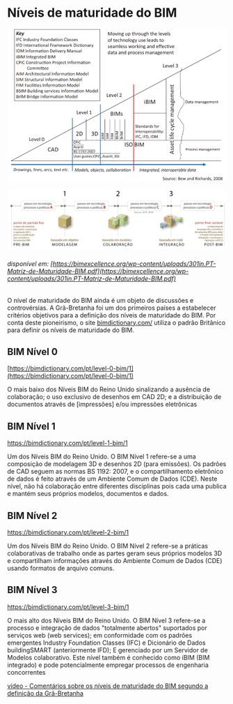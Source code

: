 # Níveis de maturidade do BIM

![Bew_Richards](./BIM_levels_of_maturity.png)

<!-- Succar, Bilal & Kassem, Mohamad. (2015). Macro-BIM adoption: Conceptual structures. Automation in Construction. 57. 64-79. 10.1016/j.autcon.2015.04.018.  -->

![maturidade](maturity.png)
###### disponível em: [https://bimexcellence.org/wp-content/uploads/301in.PT-Matriz-de-Maturidade-BIM.pdf](https://bimexcellence.org/wp-content/uploads/301in.PT-Matriz-de-Maturidade-BIM.pdf)

O nível de maturidade do BIM ainda é um objeto de discussões e controvérsias. A Grã-Bretanha foi um dos primeiros países a estabelecer critérios objetivos para a definição dos níveis de maturidade do BIM. Por conta deste pioneirismo, o site [bimdictionary.com/](https://bimdictionary.com/) utiliza o padrão Britânico para definir os níveis de maturidade do BIM.

## BIM Nível 0
[https://bimdictionary.com/pt/level-0-bim/1](https://bimdictionary.com/pt/level-0-bim/1)

O mais baixo dos Níveis BIM do Reino Unido sinalizando a ausência de colaboração; o uso exclusivo de desenhos em CAD 2D; e a distribuição de documentos através de [impressões] e/ou impressões eletrônicas

## BIM Nível 1
https://bimdictionary.com/pt/level-1-bim/1

Um dos Níveis BIM do Reino Unido. O BIM Nível 1 refere-se a uma composição de modelagem 3D e desenhos 2D (para emissões). Os padrões de CAD seguem as normas BS 1192: 2007, e o compartilhamento eletrônico de dados é feito através de um Ambiente Comum de Dados (CDE). Neste nível, não há colaboração entre diferentes disciplinas pois cada uma publica e mantém seus próprios modelos, documentos e dados.

## BIM Nível 2
https://bimdictionary.com/pt/level-2-bim/1

Um dos Níveis BIM do Reino Unido. O BIM Nível 2 refere-se a práticas colaborativas de trabalho onde as partes geram seus próprios modelos 3D e compartilham informações através do Ambiente Comum de Dados (CDE) usando formatos de arquivo comuns.

## BIM Nível 3
https://bimdictionary.com/pt/level-3-bim/1

O mais alto dos Níveis BIM do Reino Unido. O BIM Nível 3 refere-se a processo e integração de dados "totalmente abertos" suportados por serviços web (web services); em conformidade com os padrões emergentes Industry Foundation Classes (IFC) e Dicionário de Dados buildingSMART (anteriormente IFD); E gerenciado por um Servidor de Modelos colaborativo. Este nível também é conhecido como iBIM (BIM integrado) e pode potencialmente empregar processos de engenharia concorrentes

[vídeo - Comentários sobre os níveis de maturidade do BIM segundo a definição da Grã-Bretanha](https://www.youtube.com/watch?v=bxTDxI_oqhM&t=327s)